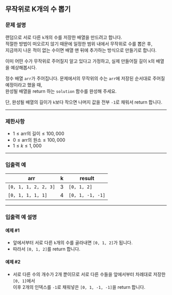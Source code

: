 ## 무작위로 K개의 수 뽑기

### 문제 설명
랜덤으로 서로 다른 `k`개의 수를 저장한 배열을 만드려고 합니다.  
적절한 방법이 떠오르지 않기 때문에 일정한 범위 내에서 무작위로 수를 뽑은 후,  
지금까지 나온 적이 없는 수이면 배열 맨 뒤에 추가하는 방식으로 만들기로 합니다.

이미 어떤 수가 무작위로 주어질지 알고 있다고 가정하고, 실제 만들어질 길이 `k`의 배열을 예상해봅시다.

정수 배열 `arr`가 주어집니다. 문제에서의 무작위의 수는 `arr`에 저장된 순서대로 주어질 예정이라고 했을 때,  
완성될 배열을 return 하는 `solution` 함수를 완성해 주세요.

단, 완성될 배열의 길이가 `k`보다 작으면 나머지 값을 전부 `-1`로 채워서 return 합니다.

---

### 제한사항
- $1 \leq \text{arr의 길이} \leq 100,000$
- $0 \leq \text{arr의 원소} \leq 100,000$
- $1 \leq k \leq 1,000$

---

### 입출력 예

| arr                  | k | result           |
|----------------------|---|------------------|
| `[0, 1, 1, 2, 2, 3]` | 3 | `[0, 1, 2]`      |
| `[0, 1, 1, 1, 1]`    | 4 | `[0, 1, -1, -1]` |

---

### 입출력 예 설명

#### 예제 #1
- 앞에서부터 서로 다른 `k`개의 수를 골라내면 `[0, 1, 2]`가 됩니다.
- 따라서 `[0, 1, 2]`를 return 합니다.

#### 예제 #2
- 서로 다른 수의 개수가 2개 뿐이므로 서로 다른 수들을 앞에서부터 차례대로 저장한 `[0, 1]`에서  
  이후 2개의 인덱스를 `-1`로 채워넣은 `[0, 1, -1, -1]`을 return 합니다.